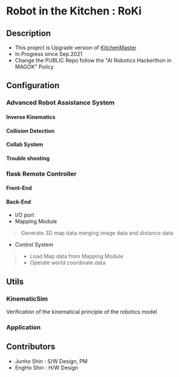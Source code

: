 # Robot in the Kitchen : RoKi

## Description
- This project is Upgrade version of [KitchenMaster](https://github.com/MinTpie30/KitchenMaster)
- In Progress since Sep.2021
- Change the PUBLIC Repo follow the "AI Robotics Hackerthon in MAGOK" Poilcy

## Configuration
### Advanced Robot Assistance System
#### Inverse Kinematics 
#### Collision Detection
#### Collab System
#### Trouble shooting 
### flask Remote Controller 
#### Front-End

#### Back-End
- I/O port
- Mapping Module
> Generate 3D map data merging image data and distance data

- Control System
> - Load Map data from Mapping Module
> - Operate world coordinate data 

## Utils
### KinematicSim
Verification of the kinematical principle of the robotics model

### Application
 
## Contributors
- Junho Shin : S/W Design, PM
- EngHo Shin : H/W Design
